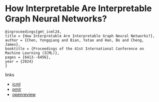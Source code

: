 # How Interpretable Are Interpretable Graph Neural Networks?

```
@inproceedings{gmt_icml24,
title = {How Interpretable Are Interpretable Graph Neural Networks?},
author = {Chen, Yongqiang and Bian, Yatao and Han, Bo and Cheng, James},
booktitle = {Proceedings of the 41st International Conference on Machine Learning (ICML)},
pages = {6413--6456},
year = {2024}
}
```

links
- [icml](https://icml.cc/Conferences/2024/Schedule?showEvent=34550)
- [pmlr](https://proceedings.mlr.press/v235/chen24b.html)
- [openreview](https://openreview.net/forum?id=F3G2udCF3Q)
